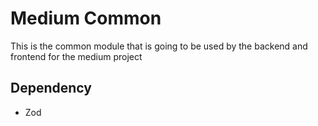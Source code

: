 # Medium Common

This is the common module that is going to be used by the backend and frontend for the medium project

## Dependency

- Zod
